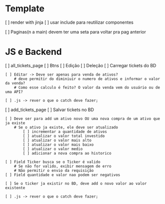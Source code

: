 # Template
[ ] render with jinja
[ ] usar include para reutilizar componentes

[ ] Paginas(n a main) devem ter uma seta para voltar pra pag anterior

# JS e Backend
[ ] all_tickets_page
    [ ] Btns
        [ ] Edição
        [ ] Deleção
    [ ] Carregar tickets do BD

    [ ] Editar -> Deve ser apenas para venda de ativos?
        # deve permitir do diminiuir o numero de ativos e informar o valor da venda?
        # Como esse calculo é feito? O valor da venda vem do usuário ou de uma API?

    [ ] .js -> rever o que o catch deve fazer;

[ ] add_tickets_page
    [ ] Salvar tickets no BD

    [ ] Deve ser para add um ativo novo OU uma nova compra de um ativo que ja existe
        # Se o ativo ja existe, ele deve ser atualizado
            [ ] incrementar a quantidade de ativos
            [ ] atualizar o valor total investido
            [ ] atualizar o valor mais alto
            [ ] atualizar o valor mais baixo
            [ ] atualizar o valor medio
            [ ] adicionar a nova compra ao historico

    [ ] Field Ticker busca se o Ticker é valido
        # Se não for valido, exibir mensagem de erro
        # Não permitir o envio da requisição
    [ ] Field quantidade e valor nao podem ser negativos

    [ ] Se o ticker ja existir no BD, deve add o novo valor ao valor existente

    [ ] .js -> rever o que o catch deve fazer;

<!-- 
MODELS

history:
  Deve ter: 
  - a data da compra, 
  - a quantidade de foi comprada nessa data e 
  - o valor pelo qual foi comprado
 -->